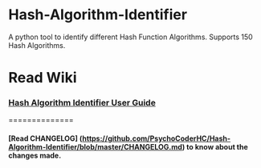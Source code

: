 Hash-Algorithm-Identifier
=========================

A python tool to identify different Hash Function Algorithms. Supports 150 Hash Algorithms.

Read Wiki 
==============

### [Hash Algorithm Identifier User Guide](https://github.com/PsychoCoderHC/Hash-Algorithm-Identifier/wiki/Hash-Algorithm-Identifier---User-Guide) 

==============

#### [Read CHANGELOG] (https://github.com/PsychoCoderHC/Hash-Algorithm-Identifier/blob/master/CHANGELOG.md) to know about the changes made.
